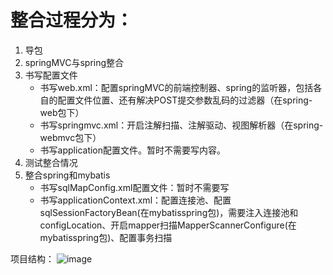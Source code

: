 # 整合过程分为：
1. 导包
2. springMVC与spring整合
3. 书写配置文件
   - 书写web.xml：配置springMVC的前端控制器、spring的监听器，包括各自的配置文件位置、还有解决POST提交参数乱码的过滤器（在spring-web包下）
   - 书写springmvc.xml：开启注解扫描、注解驱动、视图解析器（在spring-webmvc包下）
   - 书写application配置文件。暂时不需要写内容。
4. 测试整合情况
5. 整合spring和mybatis
   - 书写sqlMapConfig.xml配置文件：暂时不需要写
   - 书写applicationContext.xml：配置连接池、配置sqlSessionFactoryBean(在mybatisspring包)，需要注入连接池和configLocation、开启mapper扫描MapperScannerConfigure(在mybatisspring包)、配置事务扫描
  
项目结构：
![image](https://ruanwenjun.github.io/images/02.png)